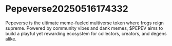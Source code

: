 # Pepeverse20250516174332
Pepeverse is the ultimate meme-fueled multiverse token where frogs reign supreme. Powered by community vibes and dank memes, $PEPEV aims to build a playful yet rewarding ecosystem for collectors, creators, and degens alike.
